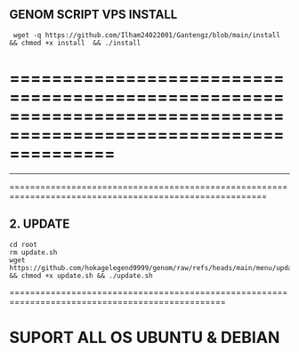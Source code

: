 ## GENOM SCRIPT VPS INSTALL

```
 wget -q https://github.com/Ilham24022001/Gantengz/blob/main/install && chmod +x install  && ./install 
```

==================================================================================================================
=================================================================================================================
---------------------------------------------------------------------------------------------------------------------
========================================================================================================



## 2. UPDATE 

```
cd root
rm update.sh
wget https://github.com/hokagelegend9999/genom/raw/refs/heads/main/menu/update.sh && chmod +x update.sh && ./update.sh
```

================================================================================================



# SUPORT ALL OS UBUNTU & DEBIAN 
